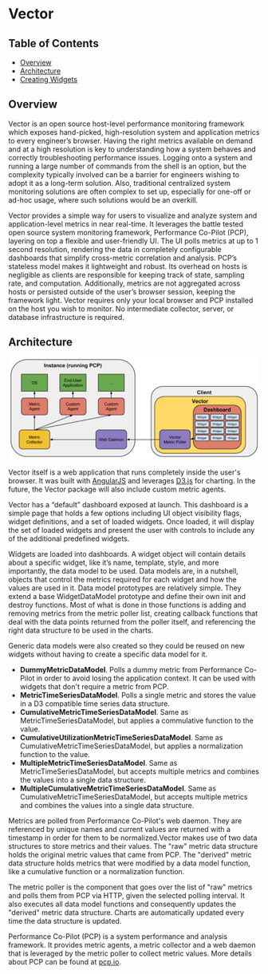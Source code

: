 # Vector

## Table of Contents

* [Overview](#overview)
* [Architecture](#architecture)
* [Creating Widgets](widgets.md)

## Overview

Vector is an open source host-level performance monitoring framework which exposes hand-picked, high-resolution system and application metrics to every engineer’s browser. Having the right metrics available on demand and at a high resolution is key to understanding how a system behaves and correctly troubleshooting performance issues. Logging onto a system and running a large number of commands from the shell is an option, but the complexity typically involved can be a barrier for engineers wishing to adopt it as a long-term solution. Also, traditional centralized system monitoring solutions are often complex to set up, especially for one-off or ad-hoc usage, where such solutions would be an overkill.

Vector provides a simple way for users to visualize and analyze system and application-level metrics in near real-time. It leverages the battle tested open source system monitoring framework, Performance Co-Pilot (PCP),  layering on top a flexible and user-friendly UI. The UI polls metrics at up to 1 second resolution, rendering the data in completely configurable dashboards that simplify cross-metric correlation and analysis.
PCP’s stateless model makes it lightweight and robust. Its overhead on hosts is negligible as clients are responsible for keeping track of state, sampling rate, and computation. Additionally, metrics are not aggregated across hosts or persisted outside of the user’s browser session, keeping the framework light. Vector requires only your local browser and PCP installed on the host you wish to monitor. No intermediate collector, server, or database infrastructure is required.

## Architecture

![High-Level Architecture](architecture.png)

Vector itself is a web application that runs completely inside the user's browser. It was built with [AngularJS](https://angularjs.org/) and leverages [D3.js](http://d3js.org/) for charting. In the future, the Vector package will also include custom metric agents.

Vector has a “default” dashboard exposed at launch.  This dashboard is a simple page that holds a few options including UI object visibility flags, widget definitions, and a set of loaded widgets. Once loaded, it will display the set of loaded widgets and present the user with controls to include any of the additional predefined widgets.

Widgets are loaded into dashboards. A widget object will contain details about a specific widget, like it’s name, template, style, and more importantly, the data model to be used. Data models are, in a nutshell, objects that control the metrics required for each widget and how the values are used in it. Data model prototypes are relatively simple. They extend a base WidgetDataModel prototype and define their own init and destroy functions. Most of what is done in those functions is adding and removing metrics from the metric poller list, creating callback functions that deal with the data points returned from the poller itself, and referencing the right data structure to be used in the charts.

Generic data models were also created so they could be reused on new widgets without having to create a specific data model for it.

* **DummyMetricDataModel**. Polls a dummy metric from Performance Co-Pilot in order to avoid losing the application context. It can be used with widgets that don't require a metric from PCP.
* **MetricTimeSeriesDataModel**. Polls a single metric and stores the value in a D3 compatible time series data structure.
* **CumulativeMetricTimeSeriesDataModel**. Same as MetricTimeSeriesDataModel, but applies a commulative function to the value.
* **CumulativeUtilizationMetricTimeSeriesDataModel**. Same as CumulativeMetricTimeSeriesDataModel, but applies a normalization function to the value.
* **MultipleMetricTimeSeriesDataModel**. Same as MetricTimeSeriesDataModel, but accepts multiple metrics and combines the values into a single data structure.
* **MultipleCumulativeMetricTimeSeriesDataModel**. Same as CumulativeMetricTimeSeriesDataModel, but accepts multiple metrics and combines the values into a single data structure.

Metrics are polled from Performance Co-Pilot's web daemon. They are referenced by unique names and current values are returned with a timestamp in order for them to be normalized.Vector makes use of two data structures to store metrics and their values. The "raw" metric data structure holds the original metric values that came from PCP. The "derived" metric data structure holds metrics that were modified by a data model function, like a cumulative function or a normalization function.

The metric poller is the component that goes over the list of "raw" metrics and polls them from PCP via HTTP, given the selected polling interval. It also executes all data model functions and consequently updates the "derived" metric data structure. Charts are automatically updated every time the data structure is updated.

Performance Co-Pilot (PCP) is a system performance and analysis framework. It provides metric agents, a metric collector and a web daemon that is leveraged by the metric poller to collect metric values. More details about PCP can be found at [pcp.io](http://pcp.io/documentation.html).
